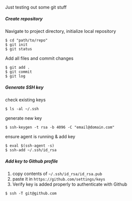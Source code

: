 Just testing out some git stuff

##### Create repository
Navigate to project directory, initialize local repository
```
$ cd "path/to/repo"
$ git init 
$ git status
```
Add all files and commit changes
```
$ git add .
$ git commit
$ git log
```

##### Generate SSH key
check existing keys
```
$ ls -al ~/.ssh
```
generate new key
```
$ ssh-keygen -t rsa -b 4096 -C "email@domain.com"
```
ensure agent is running & add key
```
$ eval $(ssh-agent -s)
$ ssh-add ~/.ssh/id_rsa
```

##### Add key to Github profile
1. copy contents of `~/.ssh/id_rsa/id_rsa.pub`
2. paste it in `https://github.com/settings/keys`
3. Verify key is added properly to authenticate with Github
```
$ ssh -T git@github.com
```